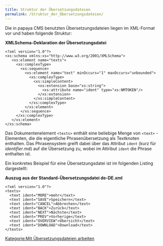 ```yaml
---
title: Struktur der Übersetzungsdateien
permalink: /Struktur_der_Übersetzungsdateien/
---
```


Die in papaya CMS benutzten Übersetzungsdateien liegen im XML-Format vor und haben folgende Struktur:

**XMLSchema-Deklaration der Übersetzungsdatei**

~~~~ {.xml}
<?xml version="1.0"?>
<xs:schema xmlns:xs="http://www.w3.org/2001/XMLSchema">
   <xs:element name="texts">
     <xs:complexType>
       <xs:sequence>
         <xs:element name="text" minOccurs="1" maxOccurs="unbounded">
           <xs:complexType>
             <xs:simpleContent>
               <xs:extension base="xs:string">
                 <xs:attribute name="ident" type="xs:NMTOKEN"/>
               </xs:extension>
             </xs:simpleContent>
           </xs:complexType>
         </xs:element>
       </xs:sequence>
     </xs:complexType>
   </xs:element>
</xs:schema>
~~~~

Das Dokumentenelement `<texts>` enthält eine beliebige Menge von `<text>` -Elementen, die die eigentliche Phrasenübersetzung als Textknoten enthalten. Das Phrasensystem greift dabei über das Attribut `ident` (kurz für *identifier*.md) auf die Übersetzung zu, wobei im Attribut `ident` die Phrase enthalten ist.

Ein konkretes Beispiel für eine Übersetzungsdatei ist im folgenden Listing dargestellt:

**Auszug aus der Standard-Übersetzungsdatei de-DE.xml**

~~~~ {.xml}
<?xml version="1.0"?>
<texts>
  <text ident="MORE">mehr</text>
  <text ident="SAVE">Speichern</text>
  <text ident="CANCEL">Abbrechen</text>
  <text ident="BACK">Zurück</text>
  <text ident="NEXT">Nächste</text>
  <text ident="PREV">Vorherige</text>
  <text ident="OVERVIEW">Übersicht</text>
  <text ident="DOWNLOAD">Download</text>
</texts>
~~~~

[Kategorie:Mit Übersetzungsdateien arbeiten](export_de/Kategorie:Mit_Übersetzungsdateien_arbeiten.md)